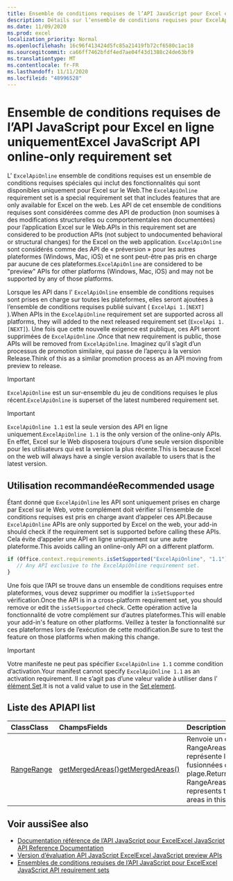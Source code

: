 ```yaml
---
title: Ensemble de conditions requises de l’API JavaScript pour Excel en ligne uniquement
description: Détails sur l’ensemble de conditions requises pour ExcelApiOnline.
ms.date: 11/09/2020
ms.prod: excel
localization_priority: Normal
ms.openlocfilehash: 16c96f413424d5fc85a21419fb72cf6580c1ac18
ms.sourcegitcommit: ca66ff7462bfdf4ed7ae04f43d1388c24de63bf9
ms.translationtype: MT
ms.contentlocale: fr-FR
ms.lasthandoff: 11/11/2020
ms.locfileid: "48996528"
---
```

# <a name="excel-javascript-api-online-only-requirement-set"></a><span data-ttu-id="2ec3c-103">Ensemble de conditions requises de l’API JavaScript pour Excel en ligne uniquement</span><span class="sxs-lookup"><span data-stu-id="2ec3c-103">Excel JavaScript API online-only requirement set</span></span>

<span data-ttu-id="2ec3c-104">L' `ExcelApiOnline` ensemble de conditions requises est un ensemble de conditions requises spéciales qui inclut des fonctionnalités qui sont disponibles uniquement pour Excel sur le Web.</span><span class="sxs-lookup"><span data-stu-id="2ec3c-104">The `ExcelApiOnline` requirement set is a special requirement set that includes features that are only available for Excel on the web.</span></span> <span data-ttu-id="2ec3c-105">Les API de cet ensemble de conditions requises sont considérées comme des API de production (non soumises à des modifications structurelles ou comportementales non documentées) pour l’application Excel sur le Web.</span><span class="sxs-lookup"><span data-stu-id="2ec3c-105">APIs in this requirement set are considered to be production APIs (not subject to undocumented behavioral or structural changes) for the Excel on the web application.</span></span> <span data-ttu-id="2ec3c-106">`ExcelApiOnline` sont considérés comme des API de « préversion » pour les autres plateformes (Windows, Mac, iOS) et ne sont peut-être pas pris en charge par aucune de ces plateformes.</span><span class="sxs-lookup"><span data-stu-id="2ec3c-106">`ExcelApiOnline` are considered to be "preview" APIs for other platforms (Windows, Mac, iOS) and may not be supported by any of those platforms.</span></span>

<span data-ttu-id="2ec3c-107">Lorsque les API dans l' `ExcelApiOnline` ensemble de conditions requises sont prises en charge sur toutes les plateformes, elles seront ajoutées à l’ensemble de conditions requises publié suivant ( `ExcelApi 1.[NEXT]` ).</span><span class="sxs-lookup"><span data-stu-id="2ec3c-107">When APIs in the `ExcelApiOnline` requirement set are supported across all platforms, they will added to the next released requirement set (`ExcelApi 1.[NEXT]`).</span></span> <span data-ttu-id="2ec3c-108">Une fois que cette nouvelle exigence est publique, ces API seront supprimées de `ExcelApiOnline` .</span><span class="sxs-lookup"><span data-stu-id="2ec3c-108">Once that new requirement is public, those APIs will be removed from `ExcelApiOnline`.</span></span> <span data-ttu-id="2ec3c-109">Imaginez qu’il s’agit d’un processus de promotion similaire, qui passe de l’aperçu à la version Release.</span><span class="sxs-lookup"><span data-stu-id="2ec3c-109">Think of this as a similar promotion process as an API moving from preview to release.</span></span>

> [!IMPORTANT]
> <span data-ttu-id="2ec3c-110">`ExcelApiOnline` est un sur-ensemble du jeu de conditions requises le plus récent.</span><span class="sxs-lookup"><span data-stu-id="2ec3c-110">`ExcelApiOnline` is superset of the latest numbered requirement set.</span></span>

> [!IMPORTANT]
> <span data-ttu-id="2ec3c-111">`ExcelApiOnline 1.1` est la seule version des API en ligne uniquement.</span><span class="sxs-lookup"><span data-stu-id="2ec3c-111">`ExcelApiOnline 1.1` is the only version of the online-only APIs.</span></span> <span data-ttu-id="2ec3c-112">En effet, Excel sur le Web disposera toujours d’une seule version disponible pour les utilisateurs qui est la version la plus récente.</span><span class="sxs-lookup"><span data-stu-id="2ec3c-112">This is because Excel on the web will always have a single version available to users that is the latest version.</span></span>

## <a name="recommended-usage"></a><span data-ttu-id="2ec3c-113">Utilisation recommandée</span><span class="sxs-lookup"><span data-stu-id="2ec3c-113">Recommended usage</span></span>

<span data-ttu-id="2ec3c-114">Étant donné que `ExcelApiOnline` les API sont uniquement prises en charge par Excel sur le Web, votre complément doit vérifier si l’ensemble de conditions requises est pris en charge avant d’appeler ces API.</span><span class="sxs-lookup"><span data-stu-id="2ec3c-114">Because `ExcelApiOnline` APIs are only supported by Excel on the web, your add-in should check if the requirement set is supported before calling these APIs.</span></span> <span data-ttu-id="2ec3c-115">Cela évite d’appeler une API en ligne uniquement sur une autre plateforme.</span><span class="sxs-lookup"><span data-stu-id="2ec3c-115">This avoids calling an online-only API on a different platform.</span></span>

```js
if (Office.context.requirements.isSetSupported("ExcelApiOnline", "1.1")) {
   // Any API exclusive to the ExcelApiOnline requirement set.
}
```

<span data-ttu-id="2ec3c-116">Une fois que l’API se trouve dans un ensemble de conditions requises entre plateformes, vous devez supprimer ou modifier la `isSetSupported` vérification.</span><span class="sxs-lookup"><span data-stu-id="2ec3c-116">Once the API is in a cross-platform requirement set, you should remove or edit the `isSetSupported` check.</span></span> <span data-ttu-id="2ec3c-117">Cette opération active la fonctionnalité de votre complément sur d’autres plateformes.</span><span class="sxs-lookup"><span data-stu-id="2ec3c-117">This will enable your add-in's feature on other platforms.</span></span> <span data-ttu-id="2ec3c-118">Veillez à tester la fonctionnalité sur ces plateformes lors de l’exécution de cette modification.</span><span class="sxs-lookup"><span data-stu-id="2ec3c-118">Be sure to test the feature on those platforms when making this change.</span></span>

> [!IMPORTANT]
> <span data-ttu-id="2ec3c-119">Votre manifeste ne peut pas spécifier `ExcelApiOnline 1.1` comme condition d’activation.</span><span class="sxs-lookup"><span data-stu-id="2ec3c-119">Your manifest cannot specify `ExcelApiOnline 1.1` as an activation requirement.</span></span> <span data-ttu-id="2ec3c-120">Il ne s’agit pas d’une valeur valide à utiliser dans l' [élément Set](../manifest/set.md).</span><span class="sxs-lookup"><span data-stu-id="2ec3c-120">It is not a valid value to use in the [Set element](../manifest/set.md).</span></span>

## <a name="api-list"></a><span data-ttu-id="2ec3c-121">Liste des API</span><span class="sxs-lookup"><span data-stu-id="2ec3c-121">API list</span></span>

| <span data-ttu-id="2ec3c-122">Class</span><span class="sxs-lookup"><span data-stu-id="2ec3c-122">Class</span></span> | <span data-ttu-id="2ec3c-123">Champs</span><span class="sxs-lookup"><span data-stu-id="2ec3c-123">Fields</span></span> | <span data-ttu-id="2ec3c-124">Description</span><span class="sxs-lookup"><span data-stu-id="2ec3c-124">Description</span></span> |
|:---|:---|:---|
|[<span data-ttu-id="2ec3c-125">Range</span><span class="sxs-lookup"><span data-stu-id="2ec3c-125">Range</span></span>](/javascript/api/excel/excel.range)|[<span data-ttu-id="2ec3c-126">getMergedAreas()</span><span class="sxs-lookup"><span data-stu-id="2ec3c-126">getMergedAreas()</span></span>](/javascript/api/excel/excel.range#getmergedareas--)|<span data-ttu-id="2ec3c-127">Renvoie un objet RangeAreas qui représente les zones fusionnées dans cette plage.</span><span class="sxs-lookup"><span data-stu-id="2ec3c-127">Returns a RangeAreas object that represents the merged areas in this range.</span></span>|

## <a name="see-also"></a><span data-ttu-id="2ec3c-128">Voir aussi</span><span class="sxs-lookup"><span data-stu-id="2ec3c-128">See also</span></span>

- [<span data-ttu-id="2ec3c-129">Documentation référence de l’API JavaScript pour Excel</span><span class="sxs-lookup"><span data-stu-id="2ec3c-129">Excel JavaScript API Reference Documentation</span></span>](/javascript/api/excel?view=excel-js-online&preserve-view=true)
- [<span data-ttu-id="2ec3c-130">Version d’évaluation API JavaScript Excel</span><span class="sxs-lookup"><span data-stu-id="2ec3c-130">Excel JavaScript preview APIs</span></span>](excel-preview-apis.md)
- [<span data-ttu-id="2ec3c-131">Ensembles de conditions requises de l’API JavaScript pour Excel</span><span class="sxs-lookup"><span data-stu-id="2ec3c-131">Excel JavaScript API requirement sets</span></span>](excel-api-requirement-sets.md)
